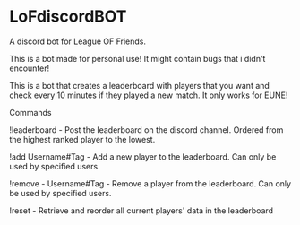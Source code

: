 # LoFdiscordBOT
A discord bot for League OF Friends.

This is a bot made for personal use! It might contain bugs that i didn't encounter!

This is a bot that creates a leaderboard with players that you want and check every 10 minutes if they played a new match.
It only works for EUNE!

Commands

!leaderboard - Post the leaderboard on the discord channel. Ordered from the highest ranked player to the lowest.

!add Username#Tag - Add a new player to the leaderboard. Can only be used by specified users.

!remove - Username#Tag - Remove a player from the leaderboard. Can only be used by specified users.

!reset - Retrieve and reorder all current players' data in the leaderboard
